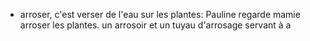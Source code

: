 - arroser, c'est verser de l'eau sur les plantes: Pauline regarde mamie arroser les plantes.
  un arrosoir et un tuyau d'arrosage servant à a